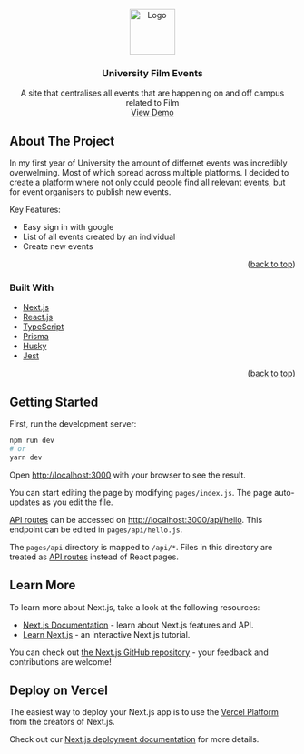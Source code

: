 <div id="top"></div>

<!-- PROJECT LOGO -->
<br />
<div align="center">
    <img src="https://www.canterburybid.co.uk/wp-content/uploads/2018/07/UKC-logo.jpg" alt="Logo" width="80" height="80">

  <h3 align="center">University Film Events</h3>

  <p align="center">
    A site that centralises all events that are happening on and off campus related to Film
    <br />
    <a href="#">View Demo</a>
  </p>
</div>


<!-- ABOUT THE PROJECT -->
## About The Project

In my first year of University the amount of differnet events was incredibly overwelming. Most of which spread across multiple platforms. I decided to create a platform where not only could people find all relevant events, but for event organisers to publish new events. 

Key Features:
* Easy sign in with google
* List of all events created by an individual
* Create new events

<p align="right">(<a href="#top">back to top</a>)</p>

### Built With

* [Next.js](https://nextjs.org/)
* [React.js](https://reactjs.org/)
* [TypeScript](https://www.typescriptlang.org/)
* [Prisma](https://www.prisma.io/)
* [Husky](https://typicode.github.io/husky/#/)
* [Jest](https://jestjs.io/)


<p align="right">(<a href="#top">back to top</a>)</p>

## Getting Started

First, run the development server:

```bash
npm run dev
# or
yarn dev
```

Open [http://localhost:3000](http://localhost:3000) with your browser to see the result.

You can start editing the page by modifying `pages/index.js`. The page auto-updates as you edit the file.

[API routes](https://nextjs.org/docs/api-routes/introduction) can be accessed on [http://localhost:3000/api/hello](http://localhost:3000/api/hello). This endpoint can be edited in `pages/api/hello.js`.

The `pages/api` directory is mapped to `/api/*`. Files in this directory are treated as [API routes](https://nextjs.org/docs/api-routes/introduction) instead of React pages.

## Learn More

To learn more about Next.js, take a look at the following resources:

- [Next.js Documentation](https://nextjs.org/docs) - learn about Next.js features and API.
- [Learn Next.js](https://nextjs.org/learn) - an interactive Next.js tutorial.

You can check out [the Next.js GitHub repository](https://github.com/vercel/next.js/) - your feedback and contributions are welcome!

## Deploy on Vercel

The easiest way to deploy your Next.js app is to use the [Vercel Platform](https://vercel.com/new?utm_medium=default-template&filter=next.js&utm_source=create-next-app&utm_campaign=create-next-app-readme) from the creators of Next.js.

Check out our [Next.js deployment documentation](https://nextjs.org/docs/deployment) for more details.
